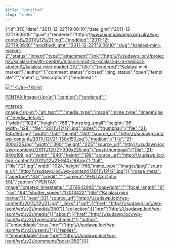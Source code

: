 ```yaml
---
title: "Untitled"
slug: "index"
---
```


{"id":350,"date":"2011-12-22T19:06:10","date\_gmt":"2011-12-22T19:06:10","guid":{"rendered":"http:\\/\\/www.sumbawanga.org.uk\\/wp-content\\/2011\\/12\\/21.jpg"},"modified":"2011-12-22T19:06:10","modified\_gmt":"2011-12-22T19:06:10","slug":"kalalasi-mini-market-2","status":"inherit","type":"attachment","link":"http:\\/\\/sudawp.loc\\/projects\\/kalalasi-health-centre\\/mhairis-visit-to-kalalasi-as-a-medical-student\\/kalalasi-mini-market-2\\/","title":{"rendered":"Kalalasi mini market"},"author":1,"comment\_status":"closed","ping\_status":"open","template":"","meta":\[\],"description":{"rendered":"

[![\"\"](\"http:\/\/sudawp.loc\/wp-content\/2011\/12\/21-300x225.jpg\")<\\/a><\\/p>\\n](http:\/\/sudawp.loc\/wp-content\/2011\/12\/21.jpg)

[PENTAX Image<\\/p>\\n"},"caption":{"rendered":"](http:\/\/sudawp.loc\/wp-content\/2011\/12\/21.jpg)

[PENTAX Image<\\/p>\\n"},"alt\_text":"","media\_type":"image","mime\_type":"image\\/jpeg","media\_details":{"width":"1024","height":"768","hwstring\_small":"height='96' width='128'","file":"2011\\/12\\/21.jpg","sizes":{"thumbnail":{"file":"21-150x150.jpg","width":"150","height":"150","source\_url":"http:\\/\\/sudawp.loc\\/wp-content\\/2011\\/12\\/21-150x150.jpg"},"medium":{"file":"21-300x225.jpg","width":"300","height":"225","source\_url":"http:\\/\\/sudawp.loc\\/wp-content\\/2011\\/12\\/21-300x225.jpg"},"post-thumbnail":{"file":"21-940x198.jpg","width":"940","height":"198","source\_url":"http:\\/\\/sudawp.loc\\/wp-content\\/2011\\/12\\/21-940x198.jpg"},"full":{"file":"21.jpg","width":1024,"height":768,"mime\_type":"image\\/jpeg","source\_url":"http:\\/\\/sudawp.loc\\/wp-content\\/2011\\/12\\/21.jpg"}},"image\_meta":{"aperture":"3.6","credit":"","camera":"PENTAX Optio 50L","caption":"PENTAX Image","created\_timestamp":"1279642940","copyright":"","focal\_length":"9","iso":"64","shutter\_speed":"0.013422","title":"Kalalasi mini market"}},"post":331,"source\_url":"http:\\/\\/sudawp.loc\\/wp-content\\/2011\\/12\\/21.jpg","\_links":{"self":\[{"href":"http:\\/\\/sudawp.loc\\/wp-json\\/wp\\/v2\\/media\\/350"}\],"collection":\[{"href":"http:\\/\\/sudawp.loc\\/wp-json\\/wp\\/v2\\/media"}\],"about":\[{"href":"http:\\/\\/sudawp.loc\\/wp-json\\/wp\\/v2\\/types\\/attachment"}\],"author":\[{"embeddable":true,"href":"http:\\/\\/sudawp.loc\\/wp-json\\/wp\\/v2\\/users\\/1"}\],"replies":\[{"embeddable":true,"href":"http:\\/\\/sudawp.loc\\/wp-json\\/wp\\/v2\\/comments?post=350"}\]}}](http:\/\/sudawp.loc\/wp-content\/2011\/12\/21.jpg)